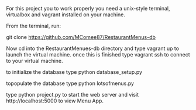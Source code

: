 For this project you to work properly you need a unix-style terminal, virtualbox and vagrant installed on your machine.

From the terminal, run:

git clone https://github.com/MComee87/RestaurantMenus-db


Now cd into the RestaurantMenues-db directory and type vagrant up to launch the virtual machine.
once this is finished type vagrant ssh to connect to your virtual machine.

to initialize the database type python database_setup.py

topopulate the database type python lotsofmenus.py 

type python project.py to start the web server and visit http://localhost:5000 to  view Menu App.